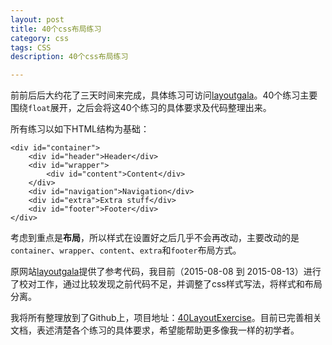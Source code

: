 ```yaml
---
layout: post
title: 40个css布局练习
category: css
tags: CSS
description: 40个css布局练习

---
```


前前后后大约花了三天时间来完成，具体练习可访问[layoutgala](http://blog.html.it/layoutgala/)。40个练习主要围绕`float`展开，之后会将这40个练习的具体要求及代码整理出来。

所有练习以如下HTML结构为基础：

	<div id="container">
		<div id="header">Header</div>
  		<div id="wrapper">
    		<div id="content">Content</div>
  		</div>
  		<div id="navigation">Navigation</div>
  		<div id="extra">Extra stuff</div>
 		<div id="footer">Footer</div>
	</div> 
	
考虑到重点是**布局**，所以样式在设置好之后几乎不会再改动，主要改动的是`container`、`wrapper`、`content`、`extra`和`footer`布局方式。

原网站[layoutgala](http://blog.html.it/layoutgala/)提供了参考代码，我目前（2015-08-08 到 2015-08-13）进行了校对工作，通过比较发现之前代码不足，并调整了css样式写法，将样式和布局分离。

我将所有整理放到了Github上，项目地址：[40LayoutExercise](https://github.com/byr-gdp/40LayoutExercise)。目前已完善相关文档，表述清楚各个练习的具体要求，希望能帮助更多像我一样的初学者。




